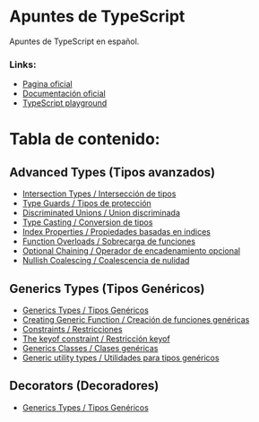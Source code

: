 # **Apuntes de TypeScript**

Apuntes de TypeScript en español.

### Links:

- [Pagina oficial](https://www.typescriptlang.org/)
- [Documentación oficial](https://www.typescriptlang.org/docs/handbook/intro.html)
- [TypeScript playground]()

# **Tabla de contenido:**

## **Advanced Types (Tipos avanzados)**

- [Intersection Types / Intersección de tipos](/AdvancedTypes/01.IntersectionTypes.md)
- [Type Guards / Tipos de protección](/AdvancedTypes/02.TypeGuards.md)
- [Discriminated Unions / Union discriminada](/AdvancedTypes/03.DiscriminatedUnios.md)
- [Type Casting / Conversion de tipos](/AdvancedTypes/04.TypeCasting.md)
- [Index Properties / Propiedades basadas en indices](/AdvancedTypes/05.IndexProperties.md)
- [Function Overloads / Sobrecarga de funciones](/AdvancedTypes/06.FunctionOverloads.md)
- [Optional Chaining / Operador de encadenamiento opcional](/AdvancedTypes/07.OptionaChaning.md)
- [Nullish Coalescing / Coalescencia de nulidad](/AdvancedTypes/08.NullishCoalescing.md)

## **Generics Types (Tipos Genéricos)**

- [Generics Types / Tipos Genéricos](/GenericsTypes/01.Generics.md)
- [Creating Generic Function / Creación de funciones genéricas](/GenericsTypes/02.CreatingGenericFunction.md)
- [Constraints / Restricciones](/GenericsTypes/03.Constraints.md)
- [The keyof constraint / Restricción keyof](/GenericsTypes/04.KeyofConstraint.md)
- [Generics Classes / Clases genéricas](/GenericsTypes/05.GenericClasses.md)
- [Generic utility types / Utilidades para tipos genéricos](/GenericsTypes/06.GenericUtilityTypes.md)

## **Decorators (Decoradores)**

- [Generics Types / Tipos Genéricos](/Decorators/01.FirstClassDecorators.md)
